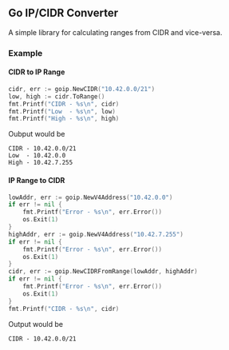 ## Go IP/CIDR Converter

A simple library for calculating ranges from CIDR and vice-versa.

### Example
#### CIDR to IP Range
```go
cidr, err := goip.NewCIDR("10.42.0.0/21")
low, high := cidr.ToRange()
fmt.Printf("CIDR - %s\n", cidr)
fmt.Printf("Low  - %s\n", low)
fmt.Printf("High - %s\n", high)
```
Oubput would be
```
CIDR - 10.42.0.0/21
Low  - 10.42.0.0
High - 10.42.7.255
```
#### IP Range to CIDR
```go
lowAddr, err := goip.NewV4Address("10.42.0.0")
if err != nil {
    fmt.Printf("Error - %s\n", err.Error())
    os.Exit(1)
}
highAddr, err := goip.NewV4Address("10.42.7.255")
if err != nil {
    fmt.Printf("Error - %s\n", err.Error())
    os.Exit(1)
}
cidr, err := goip.NewCIDRFromRange(lowAddr, highAddr)
if err != nil {
    fmt.Printf("Error - %s\n", err.Error())
    os.Exit(1)
}
fmt.Printf("CIDR - %s\n", cidr)
```
Output would be
```
CIDR - 10.42.0.0/21
```
